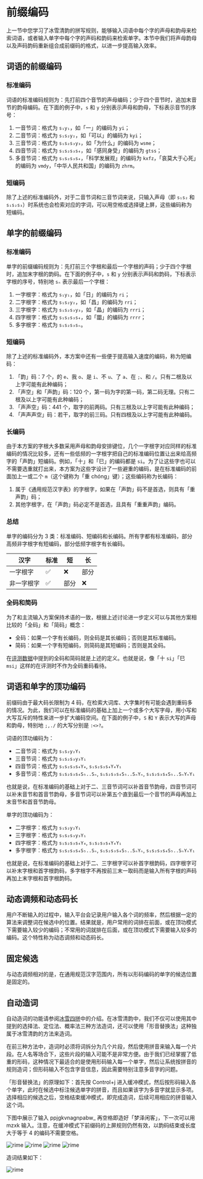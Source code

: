 # 前缀编码

上一节中您学习了冰雪清韵的拼写规则，能够输入词语中每个字的声母和韵母来检索词语，或者输入单字中每个字的声码和韵码来检索单字。本节中我们将声母韵母以及声码韵码重新组合成前缀码的格式，以进一步提高输入效率。

## 词语的前缀编码

### 标准编码

词语的标准编码规则为：先打前四个音节的声母编码；少于四个音节时，追加末音节的韵母编码。在下面的例子中，`s` 和 `y` 分别表示声母和韵母，下标表示音节的序号：

1. 一音节词：格式为 `s₁y₁`，如「一」的编码为 `yi`；
2. 二音节词：格式为 `s₁s₂y₂`，如「可以」的编码为 `kyi`；
3. 三音节词：格式为 `s₁s₂s₃y₃`，如「为什么」的编码为 `wsme`；
4. 四音节词：格式为 `s₁s₂s₃s₄`，如「感同身受」的编码为 `gtss`；
5. 多音节词：格式为 `s₁s₂s₃s₄`，「科学发展观」的编码为 `kxfz`，「哀莫大于心死」的编码为 `vmdy`，「中华人民共和国」的编码为 `zhrm`。

### 短编码

除了上述的标准编码外，对于二音节词和三音节词来说，只输入声母（即 `s₁s₂` 和 `s₁s₂s₃`）时系统也会检索对应的字词，可以用空格或选择键上屏，这些编码称为短编码。

## 单字的前缀编码

### 标准编码

单字的前缀编码规则为：先打前三个字根和最后一个字根的声码；少于四个字根时，追加末字根的韵码。在下面的例子中，`s` 和 `y` 分别表示声码和韵码，下标表示字根的序号，特别地 `sₙ` 表示最后一个字根：

1. 一字根字：格式为 `s₁y₁`，如「日」的编码为 `ri`；
2. 二字根字：格式为 `s₁s₂y₂`，如「昌」的编码为 `rri`；
3. 三字根字：格式为 `s₁s₂s₃y₃`，如「晶」的编码为 `rrri`；
4. 四字根字：格式为 `s₁s₂s₃s₄`，如「𣊭」的编码为 `rrrr`；
5. 多字根字：格式为 `s₁s₂s₃sₙ`。

### 短编码

除了上述的标准编码外，本方案中还有一些便于提高输入速度的编码，称为短编码：

1. 「韵」码：7 个，的 `e`、我 `o`、是 `i`、不 `u`、了 `a`、在 `;`、和 `/`。只有二根及以上字可能有此种编码；
2. 「声空」和「声韵」码：120 个，第一码为字的第一码，第二码无理。只有二根及以上字可能有此种编码；
3. 「声声空」码：441 个，取字的前两码。只有三根及以上字可能有此种编码；
4. 「声声声空」码：若干，取字的前三码。只有四根及以上字可能有此种编码。

### 长编码

由于本方案的字根大多数采用声母和韵母安排键位，几个一字根字对应同样的标准编码的情况比较多，还有一些低频的一字根字把自己的标准编码位置让出来给高频字的「声韵」短编码。例如，「十」和「巳」的编码都是 `si`。为了让这些字也可以不需要选重就打出来，本方案为这些字设计了一些避重的编码，是在标准编码的前面加上一或二个 `m`（这个键称为「重 chóng」键）；这些编码称为长编码：

1. 属于《通用规范汉字表》的字根字，如果在「声韵」码不是首选，则具有「重声韵」码；
2. 其他字根字，在「声韵」码必定不是首选，且具有「重重声韵」编码。

### 总结

单字的编码分为 3 类：标准编码、短编码和长编码。所有字都有标准编码，部分高频非字根字有短编码，部分低频字根字有长编码。

| 汉字       | 标准 | 短   | 长   |
| ---------- | ---- | ---- | ---- |
| 一字根字   | ✅   | ❌   | 部分 |
| 非一字根字 | ✅   | 部分 | ❌   |

### 全码和简码

为了和主流输入方案保持术语的一致，根据上述讨论进一步定义可以与其他方案相比较的「全码」和「简码」概念：

- 全码：如果一个字有长编码，则全码是其长编码；否则是其标准编码。
- 简码：如果一个字有短编码，则简码是其短编码；否则是其全码。

在[评测数据](./evaluation)中提到的全码和简码就是上述的定义。也就是说，像「十 `si`」「巳 `msi`」这样的在评测时不作为全码重码看待。

## 词语和单字的顶功编码

前缀码由于最大码长限制为 4 码，在检索大词库、大字集时有可能会遇到重码多的情况。为此，我们可以在标准编码的基础上加上一个或多个大写字母，用小写和大写互斥的特性来进一步扩大编码空间。在下面的例子中，`S` 和 `Y` 表示大写的声母和韵母，特别地 `;,./` 的大写分别是 `:<>?`。

词语的顶功编码为：

- 二音节词：格式为 `s₁s₂y₂Y₁`
- 三音节词：格式为 `s₁s₂s₃y₃Y₁`
- 四音节词：格式为 `s₁s₂s₃s₄Y₄`, `s₁s₂s₃s₄Y₄Y₁`
- 多音节词：格式为 `s₁s₂s₃s₄S₅..Sₙ`, `s₁s₂s₃s₄S₅..SₙYₙ`, `s₁s₂s₃s₄S₅..SₙYₙY₁`

也就是说，在标准编码的基础上对于二、三音节词可以补首音节韵母，四音节词可以补末音节和首音节韵母，多音节词可以补第五个直到最后一个音节的声母再加上末音节和首音节韵母。

单字的顶功编码为：

- 二字根字：格式为 `s₁s₂y₂Y₁`
- 三字根字：格式为 `s₁s₂s₃y₃Y₁`
- 四字根字：格式为 `s₁s₂s₃s₄Y₄`, `s₁s₂s₃s₄Y₄Y₁`
- 多字根字：格式为 `s₁s₂s₃s₄S₅..Sₙ`, `s₁s₂s₃s₄S₅..SₙYₙ`, `s₁s₂s₃s₄S₅..SₙYₙY₁`

也就是说，在标准编码的基础上对于二、三字根字可以补首字根韵码，四字根字可以补末字根和首字根韵码，多字根字不再按前三末一取码而是输入所有字根的声码再加上末字根和首字根韵码。

## 动态调频和动态码长

用户不断输入的过程中，输入平台会记录用户输入各个词的频率，然后根据一定的算法来调整词在候选中的位置。结果就是，用户常用的词排在前面，或在顶功模式下需要输入较少的编码；不常用的词就排在后面，或在顶功模式下需要输入较多的编码。这个特性称为动态调频和动态码长。

## 固定候选

与动态调频相对的是，在通用规范汉字范围内，所有以形码编码的单字的候选位置是固定的。

## 自动造词

自动造词的功能请参阅[冰雪四拼](../snow4/basic.md#自动造词)中的介绍。在冰雪清韵中，我们不仅可以使用其中提到的选择法、定位法、概率法三种方法造词，还可以使用「形音替换法」这种独属于冰雪清韵的方法来造词。

在前三种方法中，造词时必须将词拆分为几个片段，然后使用拼音来输入每一个片段。在人名等场合下，这些片段的输入可能不是非常方便。由于我们已经掌握了低重的形码，这种情况下最适合的是使用形码输入每一个单字，然后让系统按拼音的规则造词；但形码输入不包含字音信息，因此需要特别注意多音字的问题。

「形音替换法」的原理如下：首先按 Control+j 进入缓冲模式，然后按形码输入各个单字，此时在候选中标注候选单字的拼音，而且如果该字为多音字就显示多项。选择相应的候选之后，空格结束缓冲模式，即完成造词，后续可用相应的拼音输入这个词。

下图中展示了输入 ppjgkvnagnpabw_ 再空格即造好「梦泽闲客」，下一次可以用 mzxk 输入。注意，在缓冲模式下前缀码的上屏规则仍然有效，以韵码结束或长度大于等于 4 的编码不需要空格。

![rime](https://images.tansongchen.com/1761361333.png)
![rime](https://images.tansongchen.com/1761361366.png)
![rime](https://images.tansongchen.com/1761361390.png)
![rime](https://images.tansongchen.com/1761361415.png)

造词结果如下：

![rime](https://images.tansongchen.com/1761361491.png)
